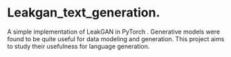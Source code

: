 # Leakgan_text_generation.

A simple implementation of LeakGAN in PyTorch .
Generative models were found to be quite useful for data modeling and generation.
This project aims to study their usefulness for language generation.
